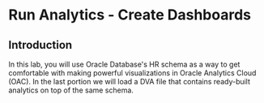 # Run Analytics - Create Dashboards

## Introduction

In this lab, you will use Oracle Database's HR schema as a way to get comfortable with making powerful visualizations in Oracle Analytics Cloud (OAC). 
In the last portion we will load a DVA file that contains ready-built analytics on top of the same schema.


